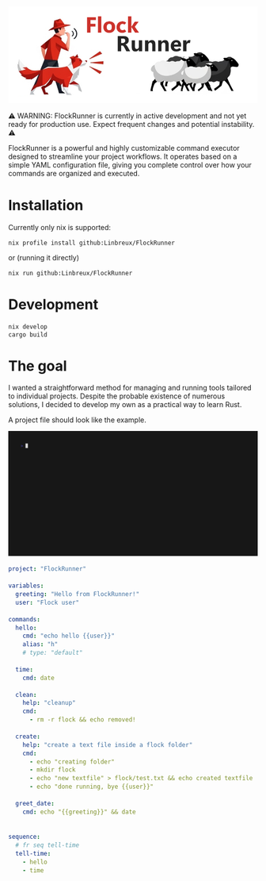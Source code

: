 ![FlockRunner logo](./logo.png)

⚠️ WARNING: FlockRunner is currently in active development and not yet ready for production use. Expect frequent changes and potential instability. ⚠️

FlockRunner is a powerful and highly customizable command executor designed to streamline your project workflows. It operates based on a simple YAML configuration file, giving you complete control over how your commands are organized and executed.

# Installation

Currently only nix is supported:

```
nix profile install github:Linbreux/FlockRunner
```
or (running it directly)
```
nix run github:Linbreux/FlockRunner
```

# Development

```
nix develop
cargo build
```

# The goal

I wanted a straightforward method for managing and running tools tailored to individual projects. Despite the probable existence of numerous solutions, I decided to develop my own as a practical way to learn Rust.

A project file should look like the example.

![example with the config bellow](./vhs/example.gif)
```yaml
project: "FlockRunner"

variables:
  greeting: "Hello from FlockRunner!"
  user: "Flock user"

commands:
  hello:
    cmd: "echo hello {{user}}"
    alias: "h"
    # type: "default"

  time:
    cmd: date

  clean:
    help: "cleanup"
    cmd:
      - rm -r flock && echo removed!

  create:
    help: "create a text file inside a flock folder"
    cmd:
      - echo "creating folder"
      - mkdir flock
      - echo "new textfile" > flock/test.txt && echo created textfile
      - echo "done running, bye {{user}}"

  greet_date:
    cmd: echo "{{greeting}}" && date


sequence:
  # fr seq tell-time
  tell-time:
    - hello
    - time
```
